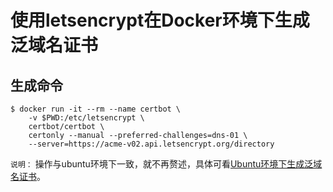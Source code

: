 # 使用letsencrypt在Docker环境下生成泛域名证书

## 生成命令

``` shell
$ docker run -it --rm --name certbot \
    -v $PWD:/etc/letsencrypt \
    certbot/certbot \
    certonly --manual --preferred-challenges=dns-01 \
    --server=https://acme-v02.api.letsencrypt.org/directory
```

`说明：` 操作与ubuntu环境下一致，就不再赘述，具体可看[Ubuntu环境下生成泛域名证书](Ubuntu环境下生成泛域名证书.md)。

